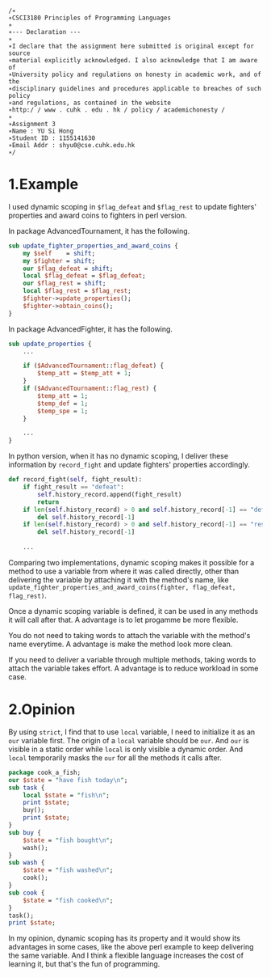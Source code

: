 ```
/∗
∗CSCI3180 Principles of Programming Languages
∗
∗--- Declaration ---
∗
∗I declare that the assignment here submitted is original except for source
∗material explicitly acknowledged. I also acknowledge that I am aware of
∗University policy and regulations on honesty in academic work, and of the
∗disciplinary guidelines and procedures applicable to breaches of such policy
∗and regulations, as contained in the website
∗http:/ / www . cuhk . edu . hk / policy / academichonesty /
∗
∗Assignment 3
∗Name : YU Si Hong
∗Student ID : 1155141630
∗Email Addr : shyu0@cse.cuhk.edu.hk
∗/
```
<div STYLE="page-break-after: always;"></div>

# 1.Example
I used dynamic scoping in ```$flag_defeat``` and ```$flag_rest``` to update fighters' properties and award coins to fighters in perl version.

In package AdvancedTournament, it has the following.
```perl
sub update_fighter_properties_and_award_coins {
    my $self    = shift;
    my $fighter = shift;
    our $flag_defeat = shift;
    local $flag_defeat = $flag_defeat;
    our $flag_rest = shift;
    local $flag_rest = $flag_rest;
    $fighter->update_properties();
    $fighter->obtain_coins();
}
```

In package AdvancedFighter, it has the following.
```perl
sub update_properties {
    ...

    if ($AdvancedTournament::flag_defeat) {
        $temp_att = $temp_att + 1;
    }
    if ($AdvancedTournament::flag_rest) {
        $temp_att = 1;
        $temp_def = 1;
        $temp_spe = 1;
    }

    ...
}
```

In python version, when it has no dynamic scoping, I deliver these information by ```record_fight``` and update fighters' properties accordingly.

```python
def record_fight(self, fight_result):
    if fight_result == "defeat":
        self.history_record.append(fight_result)
        return
    if len(self.history_record) > 0 and self.history_record[-1] == "defeat":
        del self.history_record[-1]
    if len(self.history_record) > 0 and self.history_record[-1] == "rest":
        del self.history_record[-1]
    
    ...
```

Comparing two implementations, dynamic scoping makes it possible for a method to use a variable from where it was called directly, other than delivering the variable by attaching it with the method's name, like ```update_fighter_properties_and_award_coins(fighter, flag_defeat, flag_rest)```. 

Once a dynamic scoping variable is defined, it can be used in any methods it will call after that. A advantage is to let progamme be more flexible.

You do not need to taking words to attach the variable with the method's name everytime. A advantage is make the method look more clean.

If you need to deliver a variable through multiple methods, taking words to attach the variable takes effort. A advantage is to reduce workload in some case.

# 2.Opinion

By using ```strict```, I find that to use ```local``` variable, I need to initialize it as an ```our``` variable first. The origin of a ```local``` variable should be ```our```. And ```our``` is visible in a static order while ```local``` is only visible a dynamic order. And ```local``` temporarily masks the ```our``` for all the methods it calls after.

```perl
package cook_a_fish;
our $state = "have fish today\n";
sub task {
    local $state = "fish\n";
    print $state;
    buy();
    print $state;
}
sub buy {
    $state = "fish bought\n";
    wash();
}
sub wash {
    $state = "fish washed\n";
    cook();
}
sub cook {
    $state = "fish cooked\n";
}
task();
print $state;
```

In my opinion, dynamic scoping has its property and it would show its advantages in some cases, like the above perl example to keep delivering the same variable. And I think a flexible language increases the cost of learning it, but that's the fun of programming.
